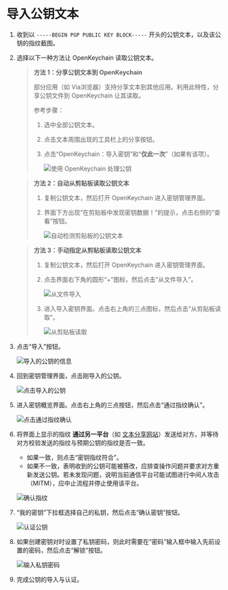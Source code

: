 # 导入公钥文本

1. 收到以 `-----BEGIN PGP PUBLIC KEY BLOCK-----` 开头的公钥文本，以及该公钥的指纹截图。

2. 选择以下一种方法让 OpenKeychain 读取公钥文本。

    > **方法 1：分享公钥文本到 OpenKeychain**  
    >
    > 部分应用（如 Via浏览器）支持分享文本到其他应用。利用此特性，分享公钥文件到 OpenKeychain 让其读取。  
    > 
    > 参考步骤： 
    >
    > 1. 选中全部公钥文本。
    > 2. 点击文本周围出现的工具栏上的分享按钮。
    > 3. 点击“OpenKeychain：导入密钥”和“**仅此一次**”（如果有该项）。
    >
    >    ![使用 OpenKeychain 处理公钥](importing-public-key/using-openkeychain-to-handle-public-key.png)

    > **方法 2：自动从剪贴板读取公钥文本**  
    >
    > 1. 复制公钥文本，然后打开 OpenKeychain 进入密钥管理界面。
    > 2. 界面下方出现“在剪贴板中发现密钥数据！”的提示，点击右侧的“查看”按钮。
    >
    >    ![自动检测剪贴板的公钥文本](importing-public-key/checking-public-key-from-clipboard.png)

    > **方法 3：手动指定从剪贴板读取公钥文本**  
    >
    > 1. 复制公钥文本，然后打开 OpenKeychain 进入密钥管理界面。
    > 2. 点击界面右下角的圆形“+”图标，然后点击“从文件导入”。
    >
    >    ![从文件导入](importing-public-key/importing-public-key-from-file.png)
    >
    > 3. 进入导入密钥界面。点击右上角的三点图标，然后点击“从剪贴板读取”。
    >
    >    ![从剪贴板读取](importing-public-key/reading-from-clipborad.png)

2. 点击“导入”按钮。

    ![导入的公钥的信息](importing-public-key/info-of-imported-public-key.png)

3. 回到密钥管理界面，点击刚导入的公钥。

    ![点击导入的公钥](importing-public-key/clicking-imported-public-key.png)

4. 进入密钥概览界面。点击右上角的三点按钮，然后点击“通过指纹确认”。

    ![点击通过指纹确认](importing-public-key/clicking-confirm-through-fingerprint-button.png)

5. 将界面上显示的指纹 **通过另一平台**（如 [文本分享网站](../pastebin.md)）发送给对方，并等待对方校验发送的指纹与预期公钥的指纹是否一致。

    - 如果一致，则点击“密钥指纹符合”。
    - 如果不一致，表明收到的公钥可能被篡改，应排查操作问题并要求对方重新发送公钥。若未发现问题，说明当前通信平台可能试图进行中间人攻击（MITM），应中止流程并停止使用该平台。

    ![确认指纹](importing-public-key/checking-fingerprint.png)

6. “我的密钥”下拉框选择自己的私钥，然后点击“确认密钥”按钮。

    ![认证公钥](importing-public-key/certifying.png)

7. 如果创建密钥对时设置了私钥密码，则此时需要在“密码”输入框中输入先前设置的密码，然后点击“解锁”按钮。

    ![输入私钥密码](shared/entering-private-key-passphrase.png)

8. 完成公钥的导入与认证。